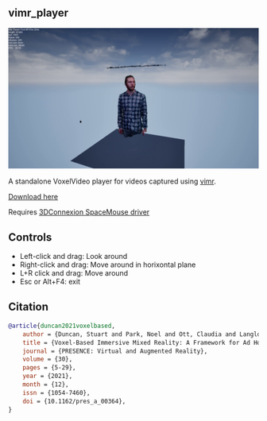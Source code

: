 ## vimr_player

![VoxelVideo Player](VIMR/player_screenshot.png)

A standalone VoxelVideo player for videos captured using [vimr](https://github.com/sjmduncan/vimr).

[Download here](https://github.com/sjmduncan/vimr_player/releases/download/0.9e/2025-02-07-vimr_player_0.9e_win64.zip)

Requires [3DConnexion SpaceMouse driver](https://3dconnexion.com/uk/drivers/)

## Controls


- Left-click and drag: Look around
- Right-click and drag: Move around in horixontal plane
- L+R click and drag: Move around
- Esc or Alt+F4: exit


## Citation

```bibtex
@article{duncan2021voxelbased,
    author = {Duncan, Stuart and Park, Noel and Ott, Claudia and Langlotz, Tobias and Regenbrecht, Holger Regenbrecht},
    title = {Voxel-Based Immersive Mixed Reality: A Framework for Ad Hoc Immersive Storytelling},
    journal = {PRESENCE: Virtual and Augmented Reality},
    volume = {30},
    pages = {5-29},
    year = {2021},
    month = {12},
    issn = {1054-7460},
    doi = {10.1162/pres_a_00364},
}
```